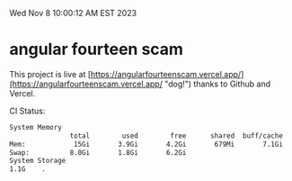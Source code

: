 Wed Nov  8 10:00:12 AM EST 2023

# angular fourteen scam


This project is live at [https://angularfourteenscam.vercel.app/](https://angularfourteenscam.vercel.app/ "dog!") thanks to Github and Vercel.

CI Status: 

```bash
System Memory
               total        used        free      shared  buff/cache   available
Mem:            15Gi       3.9Gi       4.2Gi       679Mi       7.1Gi        10Gi
Swap:          8.0Gi       1.8Gi       6.2Gi
System Storage
1.1G	.
```
```bash
